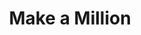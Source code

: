 ---
title: Make a Million
year: 1960
opening_date: 1960-10-07
closing_date: 1960-10-15
layout: productions
image:
image_caption:
image_credit:
playbill:
category:
details:
  Theatre: Theatre Jacksonville
  Venue: Little Theatre
cast:
  Betty Phillips: Joan Harbert
  Mr. Winters: Charles D. Cleghorn, Jr.
  Mrs. Winters: Helen Cochran
  Claire Manning: Juanita Kirkwood
  Sid Gray: Al Pinan
  Howard Conklin: Chris Michel Chiasson
  Bernie Leeds: Warren Zundell
  Harold Fairbanks: Joseph Ferri
  Julie Martin: Celeste Koger
  Mr. Mergenthaler: Marshall Grauer
  General Potter: Paul Galloway
  Lt. Friedlander: Jack Evans
  Ferris: Patrick Molloy
  King: Dick Wright
  Reeves: Keith Walker
  Juliano: Dave Wright
  Shoe Shine Boy: Lanny Troxler
  Window Washer: Dave Wright
  Henry Whipple: David Boyer
  Reardon: Harry A. Schneider
crew:
  Scenery: 
    - Maurice Geoffrey
    - Frank Ridge
    - Paul Galloway
    - Al Pinan
    - Peggy Miller
    - Ellen Black
    - Judy Jett
    - Jack Broughton
    - Helen Cochran
    - Dixie Cohen
    - Mary Thornhill
    - Bunni Dunn
    - Merline Galloway
    - Virginia Popwell
    - Gloria Lantz
    - Mary Lee Scrimger
    - Art Logan
    - Glenn H. Logan
    - Sand Gordon
    - Dave Wright
  Stage Manager: Sand Gordon
  Assistant Stage Manager: Dave Wright
  Book-Holder: Helen Cochran
  Lighting:
    - Jack Broughton
    - Bunni Thornhill
    - Norman Howard
  Sound Effects:
    - Laurene Prescott
    - Jack Evans
  Properties:
    - Gayle Swymer
    - Esther Barnes
    - Betty Jones
    - Bunni Thornhill
    - Merline Galloway
    - Joe Ferri
  Wardrobe:
    - Sue Black
    - Claire Zundell
  Make-Up:
    - Elmo Lehman
    - Claire Zundell
    - Mary Lee Scrimger
  New York Skyline painting:
    - Florence Seymour
    - Florence Bennett
    - Joe Ferri
understudies:
orchestra:
external_links:
---